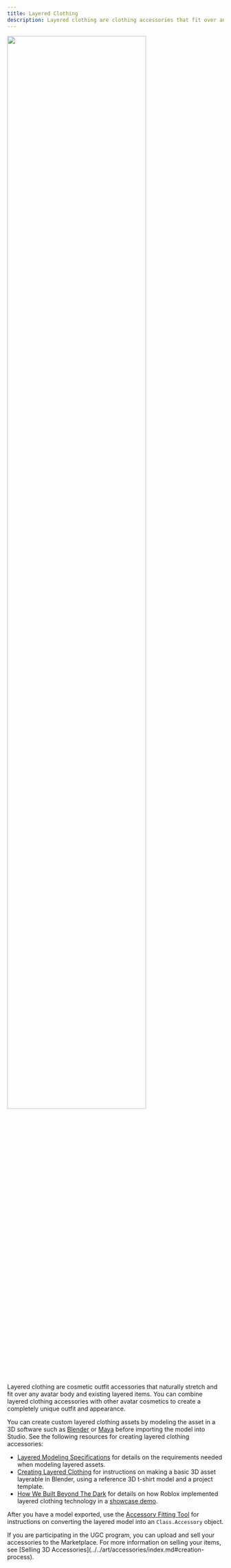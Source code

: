 ```yaml
---
title: Layered Clothing
description: Layered clothing are clothing accessories that fit over any avatar body and existing layered clothing.
---
```


<img src="../../assets/accessories/Layered-Clothing-Banner.jpg"
width="80%" />

Layered clothing are cosmetic outfit accessories that naturally stretch and fit over any avatar body and existing layered items. You can combine layered clothing accessories with other avatar cosmetics to create a completely unique outfit and appearance.

You can create custom layered clothing assets by modeling the asset in a 3D software such as [Blender](https://www.blender.org) or [Maya](https://www.autodesk.com/products/maya/overview) before importing the model into Studio. See the following resources for creating layered clothing accessories:

- [Layered Modeling Specifications](../../art/accessories/specifications.md#layered-requirements) for details on the requirements needed when modeling layered assets.
- [Creating Layered Clothing](../../art/accessories/creating-in-blender.md) for instructions on making a basic 3D asset layerable in Blender, using a reference 3D t-shirt model and a project template.
- [How We Built Beyond The Dark](../../resources/beyond-the-dark/index.md) for details on how Roblox implemented layered clothing technology in a [showcase demo](https://www.roblox.com/games/7208091524/Beyond-the-Dark-Vistech-Showcase).

After you have a model exported, use the [Accessory Fitting Tool](../../art/accessories/accessory-fitting-tool.md) for instructions on converting the layered model into an `Class.Accessory` object.

<Alert severity = 'info'>
If you are participating in the UGC program, you can upload and sell your accessories to the Marketplace. For more information on selling your items, see [Selling 3D Accessories](../../art/accessories/index.md#creation-process).
</Alert>
